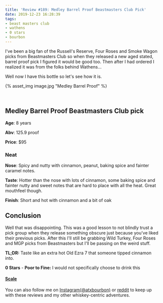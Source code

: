 ```yaml
---
title: 'Review #189: Medley Barrel Proof Beastmasters Club Pick'
date: 2019-12-23 16:28:39
tags:
- beast masters club
- wathens
- 0 stars
- bourbon
---
```


I've been a big fan of the Russell's Reserve, Four Roses and Smoke Wagon picks from Beastmasters Club so when they released a new aged stated, barrel proof pick I figured it would be good too. Then after I had ordered I realized it was from the folks behind Wathens...

Well now I have this bottle so let's see how it is.

{% asset_img image.jpg "Medley Barrel Proof" %}

&nbsp;

## Medley Barrel Proof Beastmasters Club pick
**Age**: 8 years

**Abv**: 125.9 proof

**Price**: $95

### Neat
**Nose**: Spicy and nutty with cinnamon, peanut, baking spice and fainter caramel notes.

**Taste**: Hotter than the nose with lots of cinnamon, some baking spice and fainter nutty and sweet notes that are hard to place with all the heat. Great mouthfeel though.

**Finish**: Short and hot with cinnamon and a bit of oak

## Conclusion
 Well that was disappointing. This was a good lesson to not blindly trust a pick group when they release something obscure just because you've liked their previous picks. After this I'll still be grabbing Wild Turkey, Four Roses and MGP picks from Beastmasters but I'll be passing on the weird stuff.

**TL;DR:** Taste like an extra hot Old Ezra 7 that someone tipped cinnamon into.


**0 Stars** - **Poor to Fine:** I would not specifically choose to drink this



#### [Scale](http://atxbourbon.com/Scale/)

You can also follow me on [Instagram(@atxbourbon)](https://www.instagram.com/atxbourbon/) or [reddit](https://www.reddit.com/r/atxbourbon/) to keep up with these reviews and my other whiskey-centric adventures.
